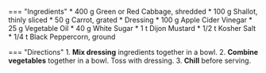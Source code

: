 === "Ingredients"
    * 400 g Green or Red Cabbage, shredded
    * 100 g Shallot, thinly sliced
    * 50 g Carrot, grated
    * Dressing
        * 100 g Apple Cider Vinegar
        * 25 g Vegetable Oil
        * 40 g White Sugar
        * 1 t Dijon Mustard
        * 1/2 t Kosher Salt
        * 1/4 t Black Peppercorn, ground

=== "Directions"
    1. **Mix dressing** ingredients together in a bowl.
    2. **Combine vegetables** together in a bowl. Toss with dressing.
    3. **Chill** before serving.

[^1]:
    ["Better living through vinegar coleslaw."](https://www.reddit.com/r/EatCheapAndHealthy/comments/i64x5l/). *Reddit.* August 2020.
